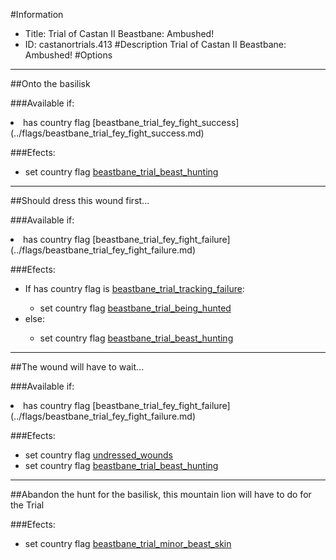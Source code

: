 #Information
 - Title: Trial of Castan II Beastbane: Ambushed!
 - ID: castanortrials.413
#Description
Trial of Castan II Beastbane: Ambushed!
#Options

___
##Onto the basilisk

###Available if:
<li>has country flag [beastbane_trial_fey_fight_success](../flags/beastbane_trial_fey_fight_success.md)</li>

###Efects:<ul><li>set country flag [beastbane_trial_beast_hunting](../flags/beastbane_trial_beast_hunting.md)</li></ul>

___
##Should dress this wound first...

###Available if:
<li>has country flag [beastbane_trial_fey_fight_failure](../flags/beastbane_trial_fey_fight_failure.md)</li>

###Efects:<ul><li>If has country flag is [beastbane_trial_tracking_failure](../flags/beastbane_trial_tracking_failure.md):</li><ul><li>set country flag [beastbane_trial_being_hunted](../flags/beastbane_trial_being_hunted.md)</li></ul><li>else:</li><ul><li>set country flag [beastbane_trial_beast_hunting](../flags/beastbane_trial_beast_hunting.md)</li></ul></ul>

___
##The wound will have to wait...

###Available if:
<li>has country flag [beastbane_trial_fey_fight_failure](../flags/beastbane_trial_fey_fight_failure.md)</li>

###Efects:<ul><li>set country flag [undressed_wounds](../flags/undressed_wounds.md)</li><li>set country flag [beastbane_trial_beast_hunting](../flags/beastbane_trial_beast_hunting.md)</li></ul>

___
##Abandon the hunt for the basilisk, this mountain lion will have to do for the Trial

###Efects:<ul><li>set country flag [beastbane_trial_minor_beast_skin](../flags/beastbane_trial_minor_beast_skin.md)</li></ul>
